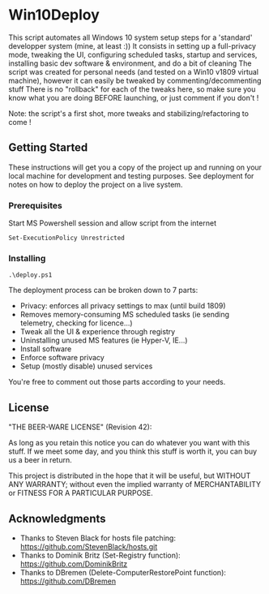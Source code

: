 # Win10Deploy

This script automates all Windows 10 system setup steps for a 'standard' developper system (mine, at least :))
It consists in setting up a full-privacy mode, tweaking the UI, configuring scheduled tasks, startup and services, installing basic dev software & environment, and do a bit of cleaning
The script was created for personal needs (and tested on a Win10 v1809 virtual machine), however it can easily be tweaked by commenting/decommenting stuff
There is no "rollback" for each of the tweaks here, so make sure you know what you are doing BEFORE launching, or just comment if you don't !

Note: the script's a first shot, more tweaks and stabilizing/refactoring to come ! 

## Getting Started

These instructions will get you a copy of the project up and running on your local machine for development and testing purposes. See deployment for notes on how to deploy the project on a live system.

### Prerequisites

Start MS Powershell session and allow script from the internet

```
Set-ExecutionPolicy Unrestricted
```

### Installing

```
.\deploy.ps1
```

The deployment process can be broken down to 7 parts:

* Privacy: enforces all privacy settings to max (until build 1809)
* Removes memory-consuming MS scheduled tasks (ie sending telemetry, checking for licence...)
* Tweak all the UI & experience through registry
* Uninstalling unused MS features (ie Hyper-V, IE...)
* Install software
* Enforce software privacy
* Setup (mostly disable) unused services

You're free to comment out those parts according to your needs.


## License

"THE BEER-WARE LICENSE" (Revision 42):

As long as you retain this notice you can do whatever you want with this
stuff. If we meet some day, and you think this stuff is worth it, you can
buy us a beer in return.

This project is distributed in the hope that it will be useful, but WITHOUT
ANY WARRANTY; without even the implied warranty of MERCHANTABILITY or
FITNESS FOR A PARTICULAR PURPOSE.

## Acknowledgments

* Thanks to Steven Black for hosts file patching: https://github.com/StevenBlack/hosts.git
* Thanks to Dominik Britz (Set-Registry function): https://github.com/DominikBritz
* Thanks to DBremen (Delete-ComputerRestorePoint function): https://github.com/DBremen

